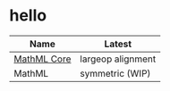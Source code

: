 # hello

| Name                                  | Latest             |
|---------------------------------------|--------------------|
| [MathML Core](/mathml-core/spec.html) | largeop alignment  |
| MathML                                | symmetric (WIP)    |
